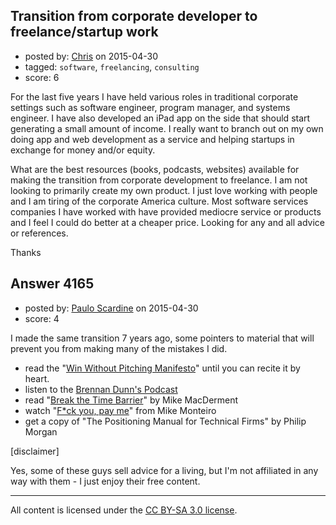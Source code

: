 ## Transition from corporate developer to freelance/startup work

- posted by: [Chris](https://stackexchange.com/users/6232462/chris) on 2015-04-30
- tagged: `software`, `freelancing`, `consulting`
- score: 6

For the last five years I have held various roles in traditional corporate settings such as software engineer, program manager, and systems engineer. I have also developed an iPad app on the side that should start generating a small amount of income. I really want to branch out on my own doing app and web development as a service and helping startups in exchange for money and/or equity. 

What are the best resources (books, podcasts, websites) available for making the transition from corporate development to freelance. I am not looking to primarily create my own product. I just love working with people and I am tiring of the corporate America culture. Most software services companies I have worked with have provided mediocre service or products and I feel I could do better at a cheaper price. Looking for any and all advice or references. 

Thanks


## Answer 4165

- posted by: [Paulo Scardine](https://stackexchange.com/users/199019/paulo-scardine) on 2015-04-30
- score: 4

<p>I made the same transition 7 years ago, some pointers to material that will prevent you from making many of the mistakes I did.</p>

<ul>
<li>read the "<a href="https://www.winwithoutpitching.com/" rel="nofollow">Win Without Pitching Manifesto</a>" until you can recite it by heart.</li>
<li>listen to the <a href="http://doubleyourfreelancing.com/podcast/" rel="nofollow">Brennan Dunn's Podcast</a></li>
<li>read "<a href="http://www.freshbooks.com/breaking-the-time-barrier" rel="nofollow">Break the Time Barrier</a>" by Mike MacDerment</li>
<li>watch "<a href="https://www.youtube.com/watch?v=jVkLVRt6c1U" rel="nofollow">F*ck you, pay me</a>" from Mike Monteiro</li>
<li>get a copy of "The Positioning Manual for Technical Firms" by Philip Morgan </li>
</ul>

<p>[disclaimer]</p>

<p>Yes, some of these guys sell advice for a living, but I'm not affiliated in any way with them - I just enjoy their free content.</p>




---

All content is licensed under the [CC BY-SA 3.0 license](https://creativecommons.org/licenses/by-sa/3.0/).
